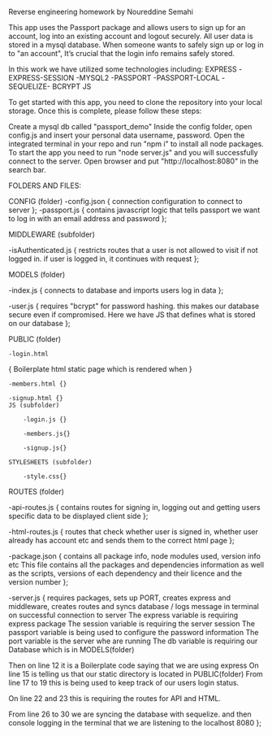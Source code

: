 Reverse engineering homework by Noureddine Semahi

This app uses the Passport package and allows users to sign up for an account, log into an existing account and logout securely. All user data is stored in a mysql database.
When someone wants to safely sign up or log in to "an account", It’s crucial that the login info remains safely stored.

In this work we have utilized some technologies including:
EXPRESS -EXPRESS-SESSION -MYSQL2 -PASSPORT -PASSPORT-LOCAL -SEQUELIZE- BCRYPT JS

To get started with this app, you need to clone the repository into your local storage. Once this is complete, please follow these steps: 

Create a mysql db called "passport_demo" 
Inside the config folder, open config.js and insert your personal data username, password.
Open the integrated terminal in your repo and run "npm i" to install all node packages.
To start the app you need to run "node server.js" and you will successfully connect to the server.
Open browser and put "http://localhost:8080" in the search bar.

FOLDERS AND FILES:

CONFIG (folder)
	-config.json 
{ connection configuration to connect to server };
-passport.js
 { contains javascript logic that tells passport we want to log in with an email address and password };

MIDDLEWARE (subfolder)

-isAuthenticated.js 
{ restricts routes that a user is not allowed to visit if not logged in. if user is logged in, it continues with request };

MODELS (folder)

-index.js
 { connects to database and imports users log in data };

-user.js 
{ requires "bcrypt" for password hashing. this makes our database secure even if compromised. Here we have JS that defines what is stored on our database };

PUBLIC (folder)
	
	-login.html
{ Boilerplate html static page which is rendered when }
	
	-members.html {}
	
	-signup.html {}
	JS (subfolder)
		
		-login.js {}
		
		-members.js{}
		
		-signup.js{}
	
	STYLESHEETS (subfolder)
		
		-style.css{}



ROUTES (folder)

-api-routes.js 
{ contains routes for signing in, logging out and getting users specific data to be displayed client side };

-html-routes.js
{ routes that check whether user is signed in, whether user already has account etc and sends them to the correct html page };

-package.json 
{ contains all package info, node modules used, version info etc
This file contains all the packages and dependencies information as well as the scripts, versions of each dependency and their licence and the version number };

-server.js
 { requires packages, sets up PORT, creates express and middleware, creates routes and syncs database / logs message in terminal on successful connection to server
The express variable is requiring express package
The session variable is requiring the server session
The passport variable is being used to configure the password information
The port variable is the server whe are running 
The db variable is requiring our Database which is in MODELS(folder)

Then on line 12 it is a Boilerplate code saying that we are using express
On line 15 is telling us that our static directory is located in PUBLIC(folder) 
From line 17 to 19 this is being used to keep track of our users login status.

On line 22 and 23 this is requiring the routes for API and HTML.

From line 26 to 30 we are syncing the database with sequelize. and then console logging in the terminal that we are listening to the localhost 8080 };
